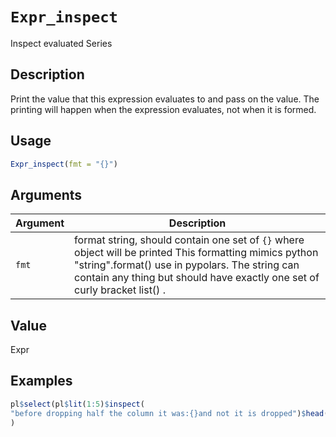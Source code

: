 # `Expr_inspect`

Inspect evaluated Series


## Description

Print the value that this expression evaluates to and pass on the value.
 The printing will happen when the expression evaluates, not when it is formed.


## Usage

```r
Expr_inspect(fmt = "{}")
```


## Arguments

Argument      |Description
------------- |----------------
`fmt`     |     format string, should contain one set of `{}` where object will be printed This formatting mimics python "string".format() use in pypolars. The string can contain any thing but should have exactly one set of curly bracket list() .


## Value

Expr


## Examples

```r
pl$select(pl$lit(1:5)$inspect(
"before dropping half the column it was:{}and not it is dropped")$head(2)
)
```


